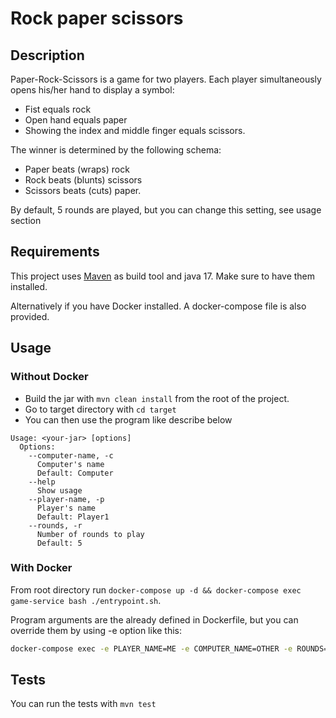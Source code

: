 # Rock paper scissors

## Description

Paper-Rock-Scissors is a game for two players. Each player simultaneously opens his/her hand to display
a symbol:
- Fist equals rock
- Open hand equals paper
- Showing the index and middle finger equals scissors.

The winner is determined by the following schema:
- Paper beats (wraps) rock
- Rock beats (blunts) scissors
- Scissors beats (cuts) paper.

By default, 5 rounds are played, but you can change this setting, see usage section

## Requirements
This project uses [Maven](https://maven.apache.org/) as build tool and java 17. Make sure to have them installed.

Alternatively if you have Docker installed. A docker-compose file is also provided.


## Usage
### Without Docker
- Build the jar with `mvn clean install` from the root of the project.
- Go to target directory with `cd target`
- You can then use the program like describe below
```
Usage: <your-jar> [options]
  Options:
    --computer-name, -c
      Computer's name
      Default: Computer
    --help
      Show usage
    --player-name, -p
      Player's name
      Default: Player1
    --rounds, -r
      Number of rounds to play
      Default: 5

```

### With Docker
From root directory run `docker-compose up -d && docker-compose exec game-service bash ./entrypoint.sh`.

Program arguments are the already defined in Dockerfile, but you can override them by using -e option like this:

```bash
docker-compose exec -e PLAYER_NAME=ME -e COMPUTER_NAME=OTHER -e ROUNDS=6 game-service bash ./entrypoint.sh`
```


## Tests

You can run the tests with `mvn test`
